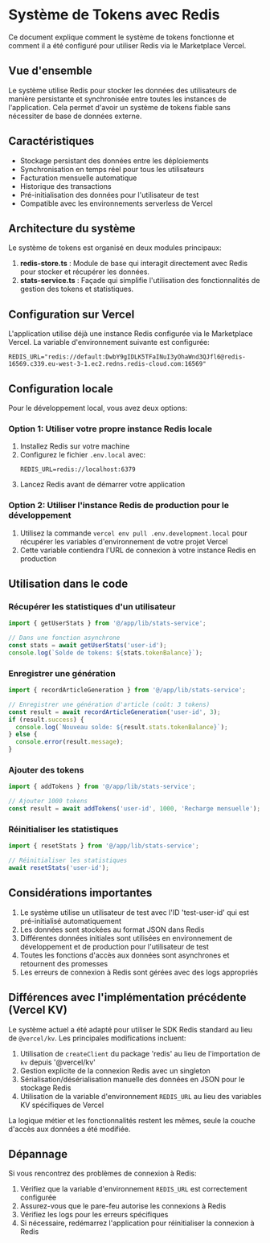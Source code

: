 # Système de Tokens avec Redis

Ce document explique comment le système de tokens fonctionne et comment il a été configuré pour utiliser Redis via le Marketplace Vercel.

## Vue d'ensemble

Le système utilise Redis pour stocker les données des utilisateurs de manière persistante et synchronisée entre toutes les instances de l'application. Cela permet d'avoir un système de tokens fiable sans nécessiter de base de données externe.

## Caractéristiques

- Stockage persistant des données entre les déploiements
- Synchronisation en temps réel pour tous les utilisateurs
- Facturation mensuelle automatique
- Historique des transactions
- Pré-initialisation des données pour l'utilisateur de test
- Compatible avec les environnements serverless de Vercel

## Architecture du système

Le système de tokens est organisé en deux modules principaux:

1. **redis-store.ts** : Module de base qui interagit directement avec Redis pour stocker et récupérer les données.
2. **stats-service.ts** : Façade qui simplifie l'utilisation des fonctionnalités de gestion des tokens et statistiques.

## Configuration sur Vercel

L'application utilise déjà une instance Redis configurée via le Marketplace Vercel. La variable d'environnement suivante est configurée:

```
REDIS_URL="redis://default:DwbY9gIDLK5TFaINuI3yOhaWnd3QJfl6@redis-16569.c339.eu-west-3-1.ec2.redns.redis-cloud.com:16569"
```

## Configuration locale

Pour le développement local, vous avez deux options:

### Option 1: Utiliser votre propre instance Redis locale

1. Installez Redis sur votre machine
2. Configurez le fichier `.env.local` avec:
   ```
   REDIS_URL=redis://localhost:6379
   ```
3. Lancez Redis avant de démarrer votre application

### Option 2: Utiliser l'instance Redis de production pour le développement

1. Utilisez la commande `vercel env pull .env.development.local` pour récupérer les variables d'environnement de votre projet Vercel
2. Cette variable contiendra l'URL de connexion à votre instance Redis en production

## Utilisation dans le code

### Récupérer les statistiques d'un utilisateur

```typescript
import { getUserStats } from '@/app/lib/stats-service';

// Dans une fonction asynchrone
const stats = await getUserStats('user-id');
console.log(`Solde de tokens: ${stats.tokenBalance}`);
```

### Enregistrer une génération

```typescript
import { recordArticleGeneration } from '@/app/lib/stats-service';

// Enregistrer une génération d'article (coût: 3 tokens)
const result = await recordArticleGeneration('user-id', 3);
if (result.success) {
  console.log(`Nouveau solde: ${result.stats.tokenBalance}`);
} else {
  console.error(result.message);
}
```

### Ajouter des tokens

```typescript
import { addTokens } from '@/app/lib/stats-service';

// Ajouter 1000 tokens
const result = await addTokens('user-id', 1000, 'Recharge mensuelle');
```

### Réinitialiser les statistiques

```typescript
import { resetStats } from '@/app/lib/stats-service';

// Réinitialiser les statistiques
await resetStats('user-id');
```

## Considérations importantes

1. Le système utilise un utilisateur de test avec l'ID 'test-user-id' qui est pré-initialisé automatiquement
2. Les données sont stockées au format JSON dans Redis
3. Différentes données initiales sont utilisées en environnement de développement et de production pour l'utilisateur de test
4. Toutes les fonctions d'accès aux données sont asynchrones et retournent des promesses
5. Les erreurs de connexion à Redis sont gérées avec des logs appropriés

## Différences avec l'implémentation précédente (Vercel KV)

Le système actuel a été adapté pour utiliser le SDK Redis standard au lieu de `@vercel/kv`. Les principales modifications incluent:

1. Utilisation de `createClient` du package 'redis' au lieu de l'importation de `kv` depuis '@vercel/kv'
2. Gestion explicite de la connexion Redis avec un singleton
3. Sérialisation/désérialisation manuelle des données en JSON pour le stockage Redis
4. Utilisation de la variable d'environnement `REDIS_URL` au lieu des variables KV spécifiques de Vercel

La logique métier et les fonctionnalités restent les mêmes, seule la couche d'accès aux données a été modifiée.

## Dépannage

Si vous rencontrez des problèmes de connexion à Redis:

1. Vérifiez que la variable d'environnement `REDIS_URL` est correctement configurée
2. Assurez-vous que le pare-feu autorise les connexions à Redis
3. Vérifiez les logs pour les erreurs spécifiques
4. Si nécessaire, redémarrez l'application pour réinitialiser la connexion à Redis 